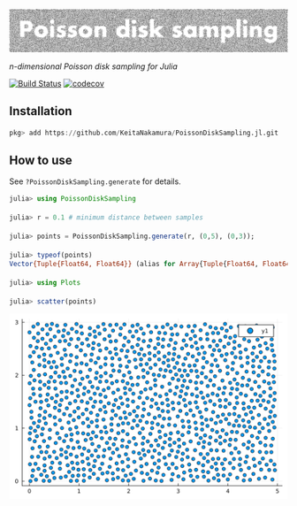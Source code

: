 <picture>
  <source media="(prefers-color-scheme: light)" srcset="https://github.com/KeitaNakamura/PoissonDiskSampling.jl/blob/main/assets/logo-light.png">
  <source media="(prefers-color-scheme: dark)" srcset="https://github.com/KeitaNakamura/PoissonDiskSampling.jl/blob/main/assets/logo-dark.png">
  <img alt="logo" src="https://github.com/KeitaNakamura/PoissonDiskSampling.jl/blob/main/assets/logo-light.png" width=600>
</picture>

*n-dimensional Poisson disk sampling for Julia*

[![Build Status](https://github.com/KeitaNakamura/PoissonDiskSampling.jl/workflows/CI/badge.svg)](https://github.com/KeitaNakamura/PoissonDiskSampling.jl/actions)
[![codecov](https://codecov.io/gh/KeitaNakamura/PoissonDiskSampling.jl/branch/main/graph/badge.svg?token=7vrwuWCsYU)](https://codecov.io/gh/KeitaNakamura/PoissonDiskSampling.jl)

## Installation

```julia
pkg> add https://github.com/KeitaNakamura/PoissonDiskSampling.jl.git
```

## How to use

See `?PoissonDiskSampling.generate` for details.

```julia
julia> using PoissonDiskSampling

julia> r = 0.1 # minimum distance between samples

julia> points = PoissonDiskSampling.generate(r, (0,5), (0,3));

julia> typeof(points)
Vector{Tuple{Float64, Float64}} (alias for Array{Tuple{Float64, Float64}, 1})

julia> using Plots

julia> scatter(points)
```

![demo](https://github.com/KeitaNakamura/PoissonDiskSampling.jl/blob/main/assets/demo.svg)
